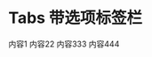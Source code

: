 # Tabs 带选项标签栏

<Tabs v-model:selectedTitle="tabSelected">
    <Tab title="导航1" id="000">内容1</Tab>
    <Tab title="导航22" id="001">内容22</Tab>
    <Tab title="导航333" id="002">内容333</Tab>
    <Tab title="导航4" id="003">内容444</Tab>
</Tabs>


<script setup>
import {ref} from 'vue';
import {Tabs, Tab} from "salix-ui";

const tabSelected = ref("导航1");
</script>